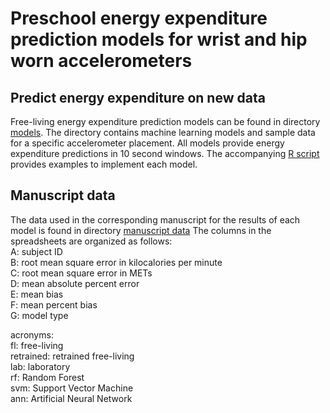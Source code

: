 # Preschool energy expenditure prediction models for wrist and hip worn accelerometers

## Predict energy expenditure on new data
Free-living energy expenditure prediction models can be found in directory [models](https://github.com/MA-QUT/Preschool_EE_Models_PLOS_One/tree/master/models). The directory contains
machine learning models and sample data for a specific accelerometer placement.
All models provide energy expenditure predictions in 10 second windows.
The accompanying [R script](https://github.com/MA-QUT/Preschool_EE_Models_PLOS_One/blob/master/predict%20on%20new%20data.R) provides examples to implement each model.

## Manuscript data
The data used in the corresponding manuscript for the results of each model is found in directory [manuscript data](https://github.com/MA-QUT/Preschool_EE_Models_PLOS_One/tree/master/manuscript%20data)
The columns in the spreadsheets are organized as follows:  
A: subject ID  
B: root mean square error in kilocalories per minute  
C: root mean square error in METs  
D: mean absolute percent error  
E: mean bias  
F: mean percent bias  
G: model type  
  
acronyms:  
  fl: free-living  
  retrained: retrained free-living  
  lab: laboratory  
  rf: Random Forest  
  svm: Support Vector Machine  
  ann: Artificial Neural Network  
  
